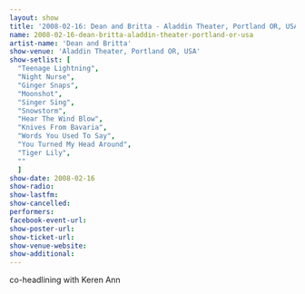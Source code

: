 ```yaml
---
layout: show
title: '2008-02-16: Dean and Britta - Aladdin Theater, Portland OR, USA'
name: 2008-02-16-dean-britta-aladdin-theater-portland-or-usa
artist-name: 'Dean and Britta'
show-venue: 'Aladdin Theater, Portland OR, USA'
show-setlist: [
  "Teenage Lightning",
  "Night Nurse",
  "Ginger Snaps",
  "Moonshot",
  "Singer Sing",
  "Snowstorm",
  "Hear The Wind Blow",
  "Knives From Bavaria",
  "Words You Used To Say",
  "You Turned My Head Around",
  "Tiger Lily",
  ""
  ]
show-date: 2008-02-16
show-radio: 
show-lastfm: 
show-cancelled: 
performers: 
facebook-event-url: 
show-poster-url: 
show-ticket-url: 
show-venue-website: 
show-additional: 
---
```


co-headlining with Keren Ann